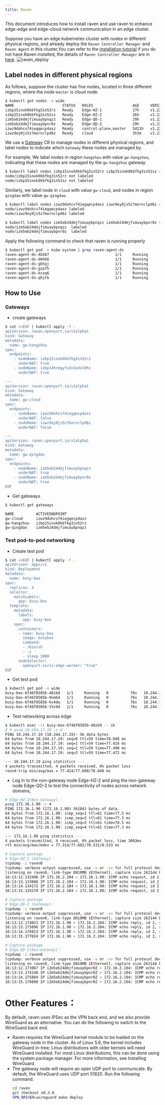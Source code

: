 ```yaml
---
title: Raven
---
```


This document introduces how to install raven and use raven to enhance edge-edge and edge-cloud network communication in an edge cluster.

Suppose you have an edge kubernetes cluster with nodes in different physical regions, and already deploy the `Raven Controller Manager` and `Raven Agent` in this cluster,You can refer to the  [installation tutorial](../../installation/manually-setup.md) if you do not have Raven installed, the details of `Raven Controller Manager` are in [here](https://github.com/openyurtio/raven-controller-manager/blob/main/README.md).
![raven_deploy](../../../../static/img/docs/user-manuals/network/raven_deploy.png)
## Label nodes in different physical regions

As follows, suppose the cluster has five nodes, located in three different regions, where the node `master` is cloud node.

``` bash
$ kubectl get nodes -o wide
NAME                      STATUS   ROLES                  AGE     VERSION    INTERNAL-IP     EXTERNAL-IP   OS-IMAGE                KERNEL-VERSION                CONTAINER-RUNTIME
izbp15inok0kbfkg3in52rz   Ready    Edge-HZ-1              27h     v1.22.11   172.16.2.103    <none>        CentOS Linux 7 (Core)   3.10.0-1160.81.1.el7.x86_64   docker://19.3.15
izbp15inok0kbfkg3in52sz   Ready    Edge-HZ-2              26h     v1.22.11   172.16.2.104    <none>        CentOS Linux 7 (Core)   3.10.0-1160.81.1.el7.x86_64   docker://19.3.15
izm5eb24dmjfimuaybpnqzz   Ready    Edge-QD-1              29h     v1.22.11   172.16.1.89     <none>        CentOS Linux 7 (Core)   3.10.0-1160.80.1.el7.x86_64   docker://19.3.15
izm5eb24dmjfimuaybpnr0z   Ready    Edge-QD-2              29h     v1.22.11   172.16.1.90     <none>        CentOS Linux 7 (Core)   3.10.0-1160.80.1.el7.x86_64   docker://19.3.15
izwz9dohcv74iegqecp4axz   Ready    control-plane,master   5d21h   v1.22.11   192.168.0.195   <none>        CentOS Linux 7 (Core)   3.10.0-1160.80.1.el7.x86_64   docker://20.10.2
izwz9ey0js5z7mornclpd6z   Ready    cloud                  3h3m    v1.22.11   192.168.0.196   <none>        CentOS Linux 7 (Core)   3.10.0-1160.80.1.el7.x86_64   docker://20.10.2
```

We use a [Gateway](https://github.com/openyurtio/raven-controller-manager/blob/main/pkg/ravencontroller/apis/raven/v1alpha1/gateway_types.go) CR to manage nodes in different physical regions, and label nodes to indicate which `Gateway` these nodes are managed by.

For example, We label nodes in region `hangzhou` with value `gw-hangzhou`, indicating that these nodes are managed by the `gw-hangzhou` gateway.

```bash
$ kubectl label nodes izbp15inok0kbfkg3in52rz izbp15inok0kbfkg3in52sz raven.openyurt.io/gateway=gw-hangzhou
node/izbp15inok0kbfkg3in52rz not labeled
node/izbp15inok0kbfkg3in52sz not labeled
```

Similarly, we label node in `cloud` with value `gw-cloud`, and nodes in region `qingdao` with value `gw-qingdao`.

```bash
$ kubectl label nodes izwz9dohcv74iegqecp4axz izwz9ey0js5z7mornclpd6z raven.openyurt.io/gateway=gw-cloud
node/izwz9dohcv74iegqecp4axz labeled
node/izwz9ey0js5z7mornclpd6z labeled
```

```bash
$ kubectl label nodes izm5eb24dmjfimuaybpnqzz izm5eb24dmjfimuaybpnr0z raven.openyurt.io/gateway=gw-qingdao
node/izm5eb24dmjfimuaybpnqzz  labeled
node/izm5eb24dmjfimuaybpnr0z  labeled
```

Apply the following command to check that raven is running properly

``` bash
$ kubectl get pod -n kube-system | grep raven-agent-ds
raven-agent-ds-4b587                              1/1     Running             0              25h
raven-agent-ds-dmh66                              1/1     Running             0              25h
raven-agent-ds-gb5qj                              1/1     Running             0              25h
raven-agent-ds-gzpfh                              1/1     Running             0              170m
raven-agent-ds-ksxq6                              1/1     Running             0              25h
raven-agent-ds-qhjtb                              1/1     Running             0              25h
```

## How to Use

### Gateways

- create gateways

```bash
$ cat <<EOF | kubectl apply -f -
apiVersion: raven.openyurt.io/v1alpha1
kind: Gateway
metadata:
  name: gw-hangzhou
spec:
  endpoints:
    - nodeName: izbp15inok0kbfkg3in52rz
      underNAT: true
    - nodeName: izbp14hrmgyfx2n3xdsl0hz
      underNAT: true

---
apiVersion: raven.openyurt.io/v1alpha1
kind: Gateway
metadata:
  name: gw-cloud
spec:
  endpoints:
    - nodeName: izwz9dohcv74iegqecp4axz
      underNAT: false
    - nodeName: izwz9ey0js5z7mornclpd6z
      underNAT: false

---
apiVersion: raven.openyurt.io/v1alpha1
kind: Gateway
metadata:
  name: gw-qingdao
spec:
  endpoints:
    - nodeName: izm5eb24dmjfimuaybpnqzz
      underNAT: true
    - nodeName: izm5eb24dmjfimuaybpnr0z
      underNAT: true
EOF
```

- Get gateways

```bash
$ kubectl get gateways

NAME          ACTIVEENDPOINT
gw-cloud      izwz9dohcv74iegqecp4axz
gw-hangzhou   izbp15inok0kbfkg3in52rz
gw-qingdao    izm5eb24dmjfimuaybpnqzz
```

### Test pod-to-pod networking

- Create test pod

```bash
$ cat <<EOF | kubectl apply -f -
apiVersion: apps/v1
kind: Deployment
metadata:
  name: busy-box
spec:
  replicas: 4
  selector:
    matchLabels:
      app: busy-box
  template:
    metadata:
      labels:
        app: busy-box
    spec:
      containers:
      - name: busy-box
        image: busybox
        command:
        - /bin/sh
        - -c
        - sleep 3000
      nodeSelector:
        openyurt.io/is-edge-worker: "true"
EOF
```

- Get test pod

```bash
$ kubectl get pod -o wide
busy-box-6f46f8585b-48zb9   1/1     Running   0          76s   10.244.19.3     izbp15inok0kbfkg3in52sz   <none>           <none>
busy-box-6f46f8585b-9nm64   1/1     Running   0          76s   10.244.16.161   izm5eb24dmjfimuaybpnqzz   <none>           <none>
busy-box-6f46f8585b-kv4dw   1/1     Running   0          76s   10.244.17.19    izm5eb24dmjfimuaybpnr0z   <none>           <none>
busy-box-6f46f8585b-t5v9d   1/1     Running   0          76s   10.244.18.4     izbp15inok0kbfkg3in52rz   <none>           <none>
```

- Test networking across edge

```bash
$ kubectl exec -it busy-box-6f46f8585b-48zb9 -- sh
/ # ping 10.244.17.19 -c 4
PING 10.244.17.19 (10.244.17.19): 56 data bytes
64 bytes from 10.244.17.19: seq=0 ttl=59 time=78.048 ms
64 bytes from 10.244.17.19: seq=1 ttl=59 time=77.424 ms
64 bytes from 10.244.17.19: seq=2 ttl=59 time=77.490 ms
64 bytes from 10.244.17.19: seq=3 ttl=59 time=77.472 ms

--- 10.244.17.19 ping statistics ---
4 packets transmitted, 4 packets received, 0% packet loss
round-trip min/avg/max = 77.424/77.608/78.048 ms

```

- Log in to the non-gateway node Edge-HZ-2 and ping the non-gateway node Edge-QD-2 to test the connectivity of nodes across network domains,
```bash
# Edge-HZ-2(Non-Gateway)：
ping 172.16.1.90 -c 4
PING 172.16.1.90 (172.16.1.90) 56(84) bytes of data.
64 bytes from 172.16.1.90: icmp_seq=1 ttl=61 time=77.5 ms
64 bytes from 172.16.1.90: icmp_seq=2 ttl=61 time=77.3 ms
64 bytes from 172.16.1.90: icmp_seq=3 ttl=61 time=78.5 ms
64 bytes from 172.16.1.90: icmp_seq=4 ttl=61 time=77.3 ms

--- 172.16.1.90 ping statistics ---
4 packets transmitted, 4 received, 0% packet loss, time 3003ms
rtt min/avg/max/mdev = 77.314/77.682/78.531/0.533 ms
```

```bash
# Capture package
# Edge-HZ-1 (Gateway)：
tcpdump -i raven0
tcpdump: verbose output suppressed, use -v or -vv for full protocol decode
listening on raven0, link-type EN10MB (Ethernet), capture size 262144 bytes
16:13:12.132496 IP 172.16.2.104 > 172.16.1.90: ICMP echo request, id 2, seq 1, length 64
16:13:13.133606 IP 172.16.2.104 > 172.16.1.90: ICMP echo request, id 2, seq 2, length 64
16:13:14.134172 IP 172.16.2.104 > 172.16.1.90: ICMP echo request, id 2, seq 3, length 64
16:13:15.135570 IP 172.16.2.104 > 172.16.1.90: ICMP echo request, id 2, seq 4, length 64
```

```bash
# Capture package
# Edge-QD-1 (Gateway)：
tcpdump -i raven0
tcpdump: verbose output suppressed, use -v or -vv for full protocol decode
listening on raven0, link-type EN10MB (Ethernet), capture size 262144 bytes
16:13:12.174023 IP 172.16.1.90 > 172.16.2.104: ICMP echo reply, id 2, seq 1, length 64
16:13:13.175096 IP 172.16.1.90 > 172.16.2.104: ICMP echo reply, id 2, seq 2, length 64
16:13:14.176813 IP 172.16.1.90 > 172.16.2.104: ICMP echo reply, id 2, seq 3, length 64
16:13:15.177024 IP 172.16.1.90 > 172.16.2.104: ICMP echo reply, id 2, seq 4, length 64
```

```bash
# Capture package
# Edge-QD-2(Non-Gateway)：
tcpdump -i raven0
tcpdump: verbose output suppressed, use -v or -vv for full protocol decode
listening on raven0, link-type EN10MB (Ethernet), capture size 262144 bytes
16:13:12.173087 IP iZm5eb24dmjfimuaybpnr0Z > 172.16.2.104: ICMP echo reply, id 2, seq 1, length 64
16:13:13.174148 IP iZm5eb24dmjfimuaybpnr0Z > 172.16.2.104: ICMP echo reply, id 2, seq 2, length 64
16:13:14.175884 IP iZm5eb24dmjfimuaybpnr0Z > 172.16.2.104: ICMP echo reply, id 2, seq 3, length 64
16:13:15.176090 IP iZm5eb24dmjfimuaybpnr0Z > 172.16.2.104: ICMP echo reply, id 2, seq 4, length 64
```

# Other Features：
By default, raven uses IPSec as the VPN back end, and we also provide WireGuard as an alternative. You can do the following to switch to the WireGuard back end.
* Raven requires the WireGuard kernel module to be loaded on the gateway node in the cluster. As of Linux 5.6, the kernel includes WireGuard in-tree; Linux distributions with older kernels will need WireGuard installed. For most Linux distributions, this can be done using the system package manager. For more information, see Installing WireGuard.
* The gateway node will require an open UDP port to communicate. By default, the WireGuard uses UDP port 51820. Run the following command.
  ```bash
  cd raven
  git checkout v0.3.0
  VPN_DRIVER=wireguard make deploy
  ```
